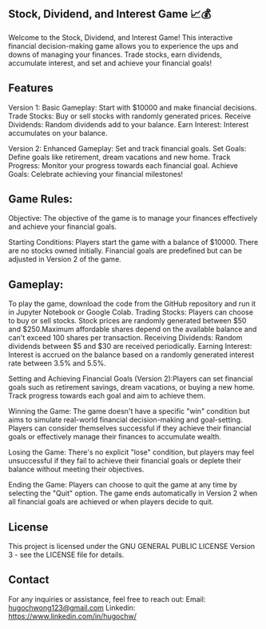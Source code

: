 ## Stock, Dividend, and Interest Game 📈💰
Welcome to the Stock, Dividend, and Interest Game! This interactive financial decision-making game allows you to experience the ups and downs of managing your finances. Trade stocks, earn dividends, accumulate interest, and set and achieve your financial goals! 

## Features
Version 1:
Basic Gameplay: Start with $10000 and make financial decisions.
Trade Stocks: Buy or sell stocks with randomly generated prices.
Receive Dividends: Random dividends add to your balance.
Earn Interest: Interest accumulates on your balance.

Version 2:
Enhanced Gameplay: Set and track financial goals.
Set Goals: Define goals like retirement, dream vacations and new home.
Track Progress: Monitor your progress towards each financial goal.
Achieve Goals: Celebrate achieving your financial milestones!

## Game Rules:
Objective:
The objective of the game is to manage your finances effectively and achieve your financial goals.

Starting Conditions:
Players start the game with a balance of $10000. There are no stocks owned initially. Financial goals are predefined but can be adjusted in Version 2 of the game.

## Gameplay:
To play the game, download the code from the GitHub repository and run it in Jupyter Notebook or Google Colab. 
Trading Stocks: Players can choose to buy or sell stocks. Stock prices are randomly generated between $50 and $250.Maximum affordable shares depend on the available balance and can't exceed 100 shares per transaction.
Receiving Dividends: Random dividends between $5 and $30 are received periodically.
Earning Interest: Interest is accrued on the balance based on a randomly generated interest rate between 3.5% and 5.5%.

Setting and Achieving Financial Goals (Version 2):Players can set financial goals such as retirement savings, dream vacations, or buying a new home.
Track progress towards each goal and aim to achieve them.

Winning the Game:
The game doesn't have a specific "win" condition but aims to simulate real-world financial decision-making and goal-setting. Players can consider themselves successful if they achieve their financial goals or effectively manage their finances to accumulate wealth. 

Losing the Game:
There's no explicit "lose" condition, but players may feel unsuccessful if they fail to achieve their financial goals or deplete their balance without meeting their objectives.

Ending the Game:
Players can choose to quit the game at any time by selecting the "Quit" option.
The game ends automatically in Version 2 when all financial goals are achieved or when players decide to quit.

## License
This project is licensed under the  GNU GENERAL PUBLIC LICENSE Version 3 - see the LICENSE file for details.

## Contact
For any inquiries or assistance, feel free to reach out:
Email: hugochwong123@gmail.com
Linkedin: https://www.linkedin.com/in/hugochw/ 

